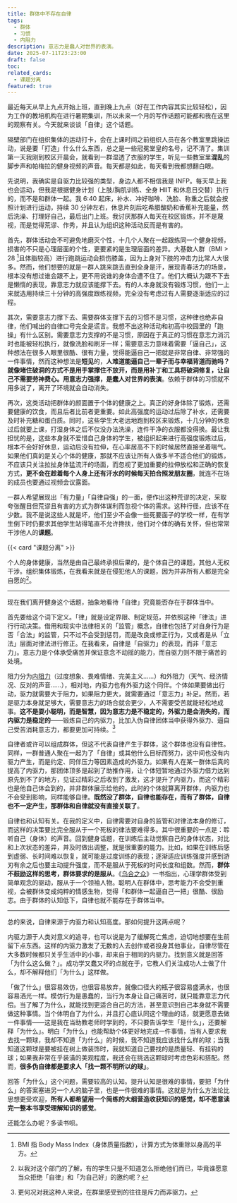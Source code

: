 ```yaml
---
title: 群体中不存在自律
tags:
  - 群体
  - 习惯
  - 内阻力
description: 意志力是蠢人对世界的表演。
date: 2025-07-11T23:23:00
draft: false
toc:
related_cards:
  - 课题分离
featured: true
---
```


最近每天从早上九点开始上班，直到晚上九点（好在工作内容其实比较轻松），因为工作的教培机构在进行暑期集训，所以未来一个月的写作话题可能都和我在这里的观察有关。今天就来谈谈「自律」这个话题。

隔壁部门在组织集体的运动打卡，会在上课时间之前组织人员在各个教室里跳操运动，说是要「打造」什么什么东西，总之是一些冠冕堂皇的名号，记不清了。集训第一天我刚到校区开晨会，就看到一群湿透了衣服的学生，听见一些教室里**混乱**的脚步声和帕梅拉的健身视频的声音。每天都是如此，每天看到我都想翻白眼。

先说明，我确实是自驱力比较强的类型，身边人都不相信我是 INFP。每天早上我也会运动，但我是根据健身计划（上肢/胸肌训练、全身 HIIT 和休息日交替）执行的，而不是和群体一起。我 6:40 起床，补水、冲好咖啡、洗脸、称重之后就会按照计划进行运动，持续 30 分钟左右，休息片刻后吃希腊酸奶和香蕉补充能量，然后洗澡、打理好自己，最后出门上班。我讨厌那群人每天在校区锻炼，并不是蔑视，而是觉得荒谬、作秀，并且认为组织这种活动反而是有害的。<!--more-->

首先，群体活动会不可避免地磨灭个性，十几个人聚在一起跟练同一个健身视频，损害的不只是心理层面的个性，更要紧的是生理层面的差异。大基数人群（BMI > 28 [^1]且体脂较高）进行跑跳运动会损伤膝盖，因为上身对下肢的冲击力比常人大很多。然而，他们想要的就是一群人跳来跳去直到全身是汗，展现青春活力的场景，根本没有想过谁会跟不上，更不用说谁的身体会遭不住了。他们大概认为跟不下去是懒惰的表现，靠意志力就应该能撑下去。有的人本身就没有锻炼习惯，他们一上来就选用持续三十分钟的高强度跟练视频，完全没有考虑过有人需要逐渐适应的过程。

其次，需要意志力撑下去、需要群体支撑下去的习惯不是习惯，这种律也绝非自律，他们喊出的自律口号完全是谎言。我想不出这种活动和初高中校园里的「跑操」有什么区别。需要意志力支撑的不是习惯，原因在于真正的习惯在意志力消沉时也能被轻松执行，就像洗脸和刷牙一样；需要意志力意味着需要「逼自己」，这种想法在很多人眼里很酷、很有力量，觉得能逼自己一把就是非常自律、非常强的一件事情，然而这种想法是**短见**的，**人难道能逼自己一辈子而与幸福背道而驰吗？就像堵住破洞的方式不是用手掌撑住不放开，而是用补丁和工具将破洞修复，让自己不需要劳神费心。用意志力强撑，是蠢人对世界的表演**。依赖于群体的习惯就不用多说了，离开了环境就会自动消失。

再次，这类活动把群体的颜面置于个体的健康之上。真正的好身体除了锻炼，还需要健康的饮食，而且后者比前者更重要。如此高强度的运动过后除了补水，还需要及时补充糖和蛋白质。同时，这些学生大老远地跑到校区来锻炼，十几分钟的休息过后就要上课，打湿身体之后不仅没办法洗澡，连件干净的衣服都没得换。最让我担忧的是，这些本身就不爱惜自己身体的学生，被组织起来进行高强度锻炼过后，根本不会好好休息，运动后没有拉伸，在心率居高不下的时候居然直接坐着喘气。如果他们真的是关心个体的健康，那就不应该让所有人做多半不适合他们的锻炼，不应该只关注拉扯身体猛流汗的场面，而忽视了更加重要的拉伸放松和正确的恢复方式，**更不会在趁着每个人身上还有汗水的时候每天拍合照发朋友圈**，就连不在场的成员也要通过视频会议露面。

一群人希望展现出「有力量」「自律自强」的一面，便作出这种荒谬的决定，采取夸张醒目但荒谬且有害的方式为群体谋利而忽视个体的需求。这种行径，应该不在少数。我不是说这些人就是坏，他们至少不会像一些死要面子的学校一样，在有学生倒下时仍要求其他学生站得笔直不允许搀扶，他们对个体的确有关怀，但也常常干涉他人的**课题**。

{{< card "课题分离" >}}

个人的身体健康，当然是由自己最终承担后果的，是个体自己的课题，其他人无权干涉。组织集体锻炼，在我看来就是在侵犯他人的课题，因为并非所有人都是完全自愿的[^2]。

---

现在我们离开健身这个话题，抽象地看待「自律」究竟能否存在于群体当中。

首先要给这个词下定义。「律」就是设定界限、制定规范，并依照这种「律法」进行行动决策。借用和现实中法律相关的「监管」概念，自律也包括了对自身行为是否「合法」的监管，只不过不会受到惩罚，而是改良或修正行为，又或者是从「立法」层面对律法进行修正。在我看来，自律是「自驱力」的表现，而非「意志力」。意志力是个体承受痛苦并保证意念不动摇的能力，而自驱力则不限于痛苦的处境。

阻力分为[内阻力](/tags/内阻力/)（过度想象、畏难情绪、完美主义……）和外阻力（天气、经济情况、反对的声音……），相对地，内驱力也有外驱力这个同伴。个体如果要做出行动，驱力就需要大于阻力，如果阻力更大，就需要通过「意志力」补足。然而，若是驱力本身就足够大，需要意志力的场合就会更少，人不需要受苦就能轻松地成事。**这不是耍小聪明，而是智慧，因为意志力是不稳定的，外驱力是会消失的，而内驱力是稳定的**——锻炼自己的内驱力，比加入伪自律团体当中获得外驱力、逼自己受苦消耗意志力，都要更加可持续。[^3]

自律者或许可以组成群体，但这不代表自律产生于群体，这个群体也没有自律性。同样，一群普通人聚在一起为了「自律」或其他什么目标而努力，这中间也没有内驱力产生，而是约定、同伴压力等因素造成的外驱力。如果有人在某一群体后真的提高了内驱力，那团体顶多是起到了助推作用，让个体短暂地通过外驱力借力达到原先到不了的地方，见证过精彩之后收到了激发，这才提升了内驱力，而这个精彩也是他自己体会到的，并非群体展示给他的。此时的个体就算离开群体，内驱力也不会受到影响，同样能够自律。**既然没了群体，自律也能存在，而有了群体，自律也不一定产生，那群体和自律就没有直接关联了**。

自律也和认知有关。在我的定义中，自律需要对自身的监管和对律法本身的修订，而这样的决策要比完全服从于一个死板的律法要难得多。其中很重要的一点是：聆听自己（身体）的声音。回到健身话题，在训练后主动觉察自己的身体状态，对比和上次状态的差异，并及时做出调整，就是很重要的能力。比如，如果在训练后感到虚弱、长时间难以恢复，就可能是过度训练的表现；逐渐适应训练强度并感到游刃有余之后也要主动提升强度，而不是服从于死板的时间长度和组数。然而，**群体不鼓励这样的思考，群体要求的是服从**。《[乌合之众](/library/2024/乌合之众/)》一书指出，心理学群体受到简单观念的驱动，服从于一个领袖人物。聪明人在群体中，思考能力不会受到重视，会被群体变成纯粹的情感生物，觉得「和群体一起逼自己一把」很酷、很励志。由于群体的认知低下，自律也就不能存在于群体当中。

---

总的来说，自律来源于内驱力和认知高度。那如何提升这两点呢？

内驱力源于人类对意义的追寻，也可以说是为了缓解死亡焦虑，迫切地想要在生前留下点东西。这样的内驱力激发了无数的人去创作或者投身其他事业，自律尽管在大多数时候都只关乎生活中的小事，却来自于相同的内驱力。找到意义就是回答「为什么这么做？」。成功学又蠢又坏的点就在于，它教人们关注成功人士做了什么，却不解释他们「为什么」这样做。

「做了什么」很容易效仿，也很容易放弃，就像口径大的瓶子很容易盛满水，也很容易洒光一样。模仿行为是愚蠢的，当行为本身让自己痛苦时，就只能靠意志力代偿。当了解了为什么，就能找到更适合自己的方法，甚至意识到自己本身就不需要做这种事情。当个体明白了为什么，并且打心底认同这个理由的话，就更愿意去做一件事情——这是我在当助教老师时学到的，不只要告诉学生「是什么」，还要解释「为什么」。明白「为什么」也能帮助个体更好地完成一件事情，当有人要求我去找一颗球，我却不知道「为什么」的时候，我不知道我应该找什么样的球；当我知道这颗球是要被挂在树上做装饰时，我就知道自己要找的是质量轻、有挂钩的球；如果我非常在乎装潢的美观程度，我还会在挑选这颗球时考虑色彩和搭配。然而，**很多伪自律都是要求人「找一颗不明所以的球」**。

回答「为什么」这个问题，需要较高的认知。提升认知是很难的事情，要把「为什么」的答案塞进另一个人的脑子里，也是一件很难的事情。这就是为什么方法论比思想更受欢迎，**所有人都希望用一个简练的大纲营造收获知识的感觉，却不愿意读完一整本书享受理解知识的感觉**。

还能怎么办呢？多读书呗。

[^1]: BMI 指 Body Mass Index（身体质量指数），计算方式为体重除以身高的平方。

[^2]: 以我对这个部门的了解，有的学生只是不知道怎么拒绝他们而已，毕竟谁愿意当众拒绝「自律」和「为自己好」的邀约呢？

[^3]: 更何况对我这种人来说，在群里感受到的往往是斥力而非驱力。
